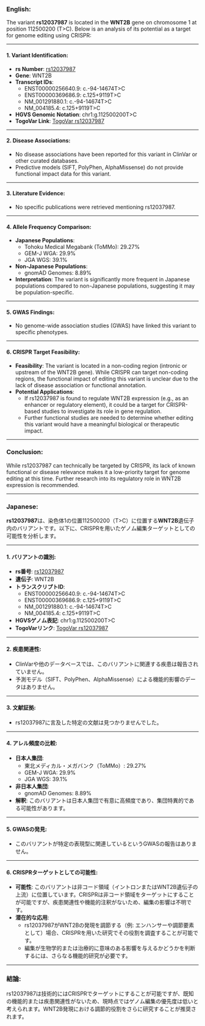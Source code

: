### English:
The variant **rs12037987** is located in the **WNT2B** gene on chromosome 1 at position 112500200 (T>C). Below is an analysis of its potential as a target for genome editing using CRISPR:

---

#### 1. **Variant Identification**:
   - **rs Number**: [rs12037987](https://identifiers.org/dbsnp/rs12037987)
   - **Gene**: WNT2B
   - **Transcript IDs**:
     - ENST00000256640.9: c.-94-14674T>C
     - ENST00000369686.9: c.125+9119T>C
     - NM_001291880.1: c.-94-14674T>C
     - NM_004185.4: c.125+9119T>C
   - **HGVS Genomic Notation**: chr1:g.112500200T>C
   - **TogoVar Link**: [TogoVar rs12037987](https://togovar.org/variant/tgv2831701)

---

#### 2. **Disease Associations**:
   - No disease associations have been reported for this variant in ClinVar or other curated databases.
   - Predictive models (SIFT, PolyPhen, AlphaMissense) do not provide functional impact data for this variant.

---

#### 3. **Literature Evidence**:
   - No specific publications were retrieved mentioning rs12037987.

---

#### 4. **Allele Frequency Comparison**:
   - **Japanese Populations**:
     - Tohoku Medical Megabank (ToMMo): 29.27%
     - GEM-J WGA: 29.9%
     - JGA WGS: 39.1%
   - **Non-Japanese Populations**:
     - gnomAD Genomes: 8.89%
   - **Interpretation**: The variant is significantly more frequent in Japanese populations compared to non-Japanese populations, suggesting it may be population-specific.

---

#### 5. **GWAS Findings**:
   - No genome-wide association studies (GWAS) have linked this variant to specific phenotypes.

---

#### 6. **CRISPR Target Feasibility**:
   - **Feasibility**: The variant is located in a non-coding region (intronic or upstream of the WNT2B gene). While CRISPR can target non-coding regions, the functional impact of editing this variant is unclear due to the lack of disease association or functional annotation.
   - **Potential Applications**:
     - If rs12037987 is found to regulate WNT2B expression (e.g., as an enhancer or regulatory element), it could be a target for CRISPR-based studies to investigate its role in gene regulation.
     - Further functional studies are needed to determine whether editing this variant would have a meaningful biological or therapeutic impact.

---

### Conclusion:
While rs12037987 can technically be targeted by CRISPR, its lack of known functional or disease relevance makes it a low-priority target for genome editing at this time. Further research into its regulatory role in WNT2B expression is recommended.

---

### Japanese:
**rs12037987**は、染色体1の位置112500200（T>C）に位置する**WNT2B**遺伝子内のバリアントです。以下に、CRISPRを用いたゲノム編集ターゲットとしての可能性を分析します。

---

#### 1. **バリアントの識別**:
   - **rs番号**: [rs12037987](https://identifiers.org/dbsnp/rs12037987)
   - **遺伝子**: WNT2B
   - **トランスクリプトID**:
     - ENST00000256640.9: c.-94-14674T>C
     - ENST00000369686.9: c.125+9119T>C
     - NM_001291880.1: c.-94-14674T>C
     - NM_004185.4: c.125+9119T>C
   - **HGVSゲノム表記**: chr1:g.112500200T>C
   - **TogoVarリンク**: [TogoVar rs12037987](https://togovar.org/variant/tgv2831701)

---

#### 2. **疾患関連性**:
   - ClinVarや他のデータベースでは、このバリアントに関連する疾患は報告されていません。
   - 予測モデル（SIFT、PolyPhen、AlphaMissense）による機能的影響のデータはありません。

---

#### 3. **文献証拠**:
   - rs12037987に言及した特定の文献は見つかりませんでした。

---

#### 4. **アレル頻度の比較**:
   - **日本人集団**:
     - 東北メディカル・メガバンク（ToMMo）: 29.27%
     - GEM-J WGA: 29.9%
     - JGA WGS: 39.1%
   - **非日本人集団**:
     - gnomAD Genomes: 8.89%
   - **解釈**: このバリアントは日本人集団で有意に高頻度であり、集団特異的である可能性があります。

---

#### 5. **GWASの発見**:
   - このバリアントが特定の表現型に関連しているというGWASの報告はありません。

---

#### 6. **CRISPRターゲットとしての可能性**:
   - **可能性**: このバリアントは非コード領域（イントロンまたはWNT2B遺伝子の上流）に位置しています。CRISPRは非コード領域をターゲットにすることが可能ですが、疾患関連性や機能的注釈がないため、編集の影響は不明です。
   - **潜在的な応用**:
     - rs12037987がWNT2Bの発現を調節する（例: エンハンサーや調節要素として）場合、CRISPRを用いた研究でその役割を調査することが可能です。
     - 編集が生物学的または治療的に意味のある影響を与えるかどうかを判断するには、さらなる機能的研究が必要です。

---

### 結論:
rs12037987は技術的にはCRISPRでターゲットにすることが可能ですが、既知の機能的または疾患関連性がないため、現時点ではゲノム編集の優先度は低いと考えられます。WNT2B発現における調節的役割をさらに研究することが推奨されます。